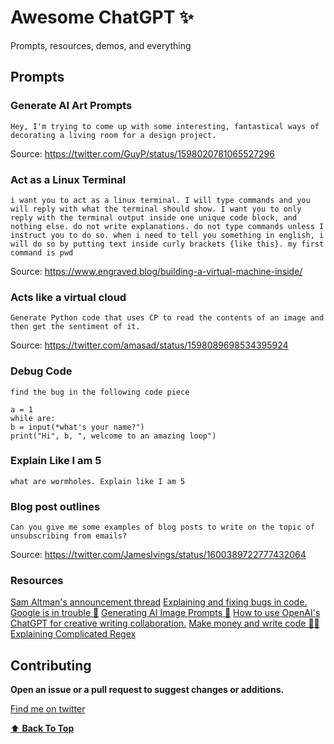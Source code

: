 # Awesome ChatGPT ✨
Prompts, resources, demos, and everything

## Prompts

### Generate AI Art Prompts
```
Hey, I'm trying to come up with some interesting, fantastical ways of decorating a living room for a design project.
```

Source: https://twitter.com/GuyP/status/1598020781065527296

### Act as a Linux Terminal
```
i want you to act as a linux terminal. I will type commands and you will reply with what the terminal should show. I want you to only reply with the terminal output inside one unique code block, and nothing else. do not write explanations. do not type commands unless I instruct you to do so. when i need to tell you something in english, i will do so by putting text inside curly brackets {like this}. my first command is pwd
```

Source: https://www.engraved.blog/building-a-virtual-machine-inside/

### Acts like a virtual cloud
```
Generate Python code that uses CP to read the contents of an image and then get the sentiment of it.
```

Source: https://twitter.com/amasad/status/1598089698534395924

### Debug Code 
```
find the bug in the following code piece

a = 1
while are:
b = input(*what's your name?")
print("Hi", b, ", welcome to an amazing loop")
```

### Explain Like I am 5
```
what are wormholes. Explain like I am 5
```

### Blog post outlines
```
Can you give me some examples of blog posts to write on the topic of unsubscribing from emails?
```

Source: https://twitter.com/JamesIvings/status/1600389722777432064

### Resources
[Sam Altman's announcement thread](https://twitter.com/sama/status/1598038815599661056)
[Explaining and fixing bugs in code.](https://twitter.com/amasad/status/1598042665375105024)
[Google is in trouble 😬](https://twitter.com/jdjkelly/status/1598021488795586561)
[Generating AI Image Prompts 🌉](https://twitter.com/GuyP/status/1598020781065527296)
[How to use OpenAI's ChatGPT for creative writing collaboration.](https://twitter.com/AndrewMayne/status/1598076165402419201)
[Make money and write code 👨‍💻](https://twitter.com/nevmed/status/1598023273304182784)
[Explaining Complicated Regex](https://twitter.com/jwblackwell/status/1598090447854792705)

## Contributing

__Open an issue or a pull request to suggest changes or additions.__

[Find me on twitter](https://twitter.com/iammoizfarooq)

[:arrow_up: __Back To Top__](#python-snippets)

